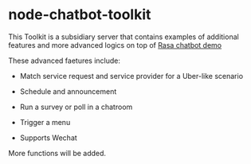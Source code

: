 # node-chatbot-toolkit

This Toolkit is a subsidiary server that contains examples of additional features 
and more advanced logics on top of [Rasa chatbot demo](https://github.com/RasaHQ/rasa-demo)

These advanced faetures include:

- Match service request and service provider for a Uber-like scenario

- Schedule and announcement

- Run a survey or poll in a chatroom

- Trigger a menu

- Supports Wechat

More functions will be added.





